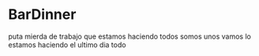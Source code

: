 # BarDinner
puta mierda de trabajo que estamos haciendo
todos somos unos vamos
lo estamos haciendo el ultimo dia todo
